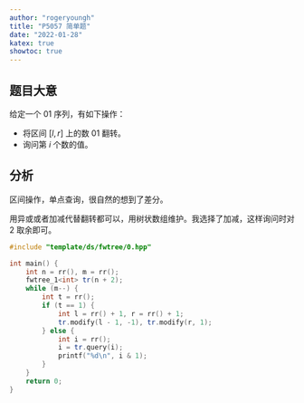```yaml
---
author: "rogeryoungh"
title: "P5057 简单题"
date: "2022-01-28"
katex: true
showtoc: true
---
```


## 题目大意

给定一个 01 序列，有如下操作：

- 将区间 $[l,r]$ 上的数 01 翻转。
- 询问第 $i$ 个数的值。

## 分析

区间操作，单点查询，很自然的想到了差分。

用异或或者加减代替翻转都可以，用树状数组维护。我选择了加减，这样询问时对 $2$ 取余即可。

```cpp
#include "template/ds/fwtree/0.hpp"

int main() {
    int n = rr(), m = rr();
    fwtree_1<int> tr(n + 2);
    while (m--) {
        int t = rr();
        if (t == 1) {
            int l = rr() + 1, r = rr() + 1;
            tr.modify(l - 1, -1), tr.modify(r, 1);
        } else {
            int i = rr();
            i = tr.query(i);
            printf("%d\n", i & 1);
        }
    }
    return 0;
}
```
